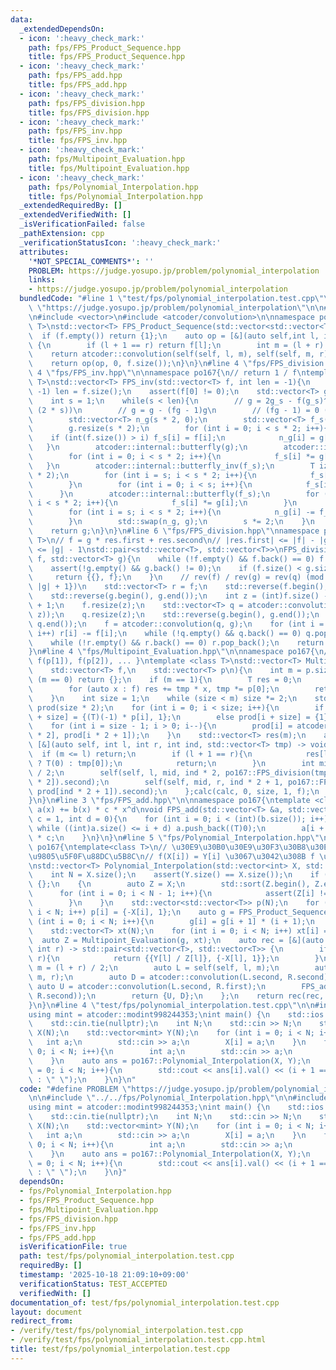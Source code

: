 ```yaml
---
data:
  _extendedDependsOn:
  - icon: ':heavy_check_mark:'
    path: fps/FPS_Product_Sequence.hpp
    title: fps/FPS_Product_Sequence.hpp
  - icon: ':heavy_check_mark:'
    path: fps/FPS_add.hpp
    title: fps/FPS_add.hpp
  - icon: ':heavy_check_mark:'
    path: fps/FPS_division.hpp
    title: fps/FPS_division.hpp
  - icon: ':heavy_check_mark:'
    path: fps/FPS_inv.hpp
    title: fps/FPS_inv.hpp
  - icon: ':heavy_check_mark:'
    path: fps/Multipoint_Evaluation.hpp
    title: fps/Multipoint_Evaluation.hpp
  - icon: ':heavy_check_mark:'
    path: fps/Polynomial_Interpolation.hpp
    title: fps/Polynomial_Interpolation.hpp
  _extendedRequiredBy: []
  _extendedVerifiedWith: []
  _isVerificationFailed: false
  _pathExtension: cpp
  _verificationStatusIcon: ':heavy_check_mark:'
  attributes:
    '*NOT_SPECIAL_COMMENTS*': ''
    PROBLEM: https://judge.yosupo.jp/problem/polynomial_interpolation
    links:
    - https://judge.yosupo.jp/problem/polynomial_interpolation
  bundledCode: "#line 1 \"test/fps/polynomial_interpolation.test.cpp\"\n#define PROBLEM\
    \ \"https://judge.yosupo.jp/problem/polynomial_interpolation\"\n\n#line 2 \"fps/FPS_Product_Sequence.hpp\"\
    \n#include <vector>\n#include <atcoder/convolution>\n\nnamespace po167{\ntemplate<class\
    \ T>\nstd::vector<T> FPS_Product_Sequence(std::vector<std::vector<T>> f){\n  \
    \  if (f.empty()) return {1};\n    auto op = [&](auto self,int l, int r) -> std::vector<T>\
    \ {\n        if (l + 1 == r) return f[l];\n        int m = (l + r) / 2;\n    \
    \    return atcoder::convolution(self(self, l, m), self(self, m, r));\n    };\n\
    \    return op(op, 0, f.size());\n}\n}\n#line 4 \"fps/FPS_division.hpp\"\n\n#line\
    \ 4 \"fps/FPS_inv.hpp\"\n\nnamespace po167{\n// return 1 / f\ntemplate <class\
    \ T>\nstd::vector<T> FPS_inv(std::vector<T> f, int len = -1){\n    if (len ==\
    \ -1) len = f.size();\n    assert(f[0] != 0);\n    std::vector<T> g = {1 / f[0]};\n\
    \    int s = 1;\n    while(s < len){\n        // g = 2g_s - f(g_s)^2 (mod x ^\
    \ (2 * s))\n        // g = g - (fg - 1)g\n        // (fg - 1) = 0 (mod x ^ (s))\n\
    \        std::vector<T> n_g(s * 2, 0);\n        std::vector<T> f_s(s * 2, 0);\n\
    \        g.resize(s * 2);\n        for (int i = 0; i < s * 2; i++){\n        \
    \    if (int(f.size()) > i) f_s[i] = f[i];\n            n_g[i] = g[i];\n     \
    \   }\n        atcoder::internal::butterfly(g);\n        atcoder::internal::butterfly(f_s);\n\
    \        for (int i = 0; i < s * 2; i++){\n            f_s[i] *= g[i];\n     \
    \   }\n        atcoder::internal::butterfly_inv(f_s);\n        T iz = 1 / (T)(s\
    \ * 2);\n        for (int i = s; i < s * 2; i++){\n            f_s[i] *= iz;\n\
    \        }\n        for (int i = 0; i < s; i++){\n            f_s[i] = 0;\n  \
    \      }\n        atcoder::internal::butterfly(f_s);\n        for (int i = 0;\
    \ i < s * 2; i++){\n            f_s[i] *= g[i];\n        }\n        atcoder::internal::butterfly_inv(f_s);\n\
    \        for (int i = s; i < s * 2; i++){\n            n_g[i] -= f_s[i] * iz;\n\
    \        }\n        std::swap(n_g, g);\n        s *= 2;\n    }\n    g.resize(len);\n\
    \    return g;\n}\n}\n#line 6 \"fps/FPS_division.hpp\"\nnamespace po167{\ntemplate<class\
    \ T>\n// f = g * res.first + res.second\n// |res.first| <= |f| - |g| + 1\n// |res.second|\
    \ <= |g| - 1\nstd::pair<std::vector<T>, std::vector<T>>\nFPS_division(std::vector<T>\
    \ f, std::vector<T> g){\n    while (!f.empty() && f.back() == 0) f.pop_back();\n\
    \    assert(!g.empty() && g.back() != 0);\n    if (f.size() < g.size()){\n   \
    \     return {{}, f};\n    }\n    // rev(f) / rev(g) = rev(q) (mod x ^ {|f| -\
    \ |g| + 1})\n    std::vector<T> r = f;\n    std::reverse(f.begin(), f.end());\n\
    \    std::reverse(g.begin(), g.end());\n    int z = (int)f.size() - (int)g.size()\
    \ + 1;\n    f.resize(z);\n    std::vector<T> q = atcoder::convolution(f, FPS_inv(g,\
    \ z));\n    q.resize(z);\n    std::reverse(g.begin(), g.end());\n    std::reverse(q.begin(),\
    \ q.end());\n    f = atcoder::convolution(q, g);\n    for (int i = 0; i < (int)f.size();\
    \ i++) r[i] -= f[i];\n    while (!q.empty() && q.back() == 0) q.pop_back();\n\
    \    while (!r.empty() && r.back() == 0) r.pop_back();\n    return {q, r};\n}\n\
    }\n#line 4 \"fps/Multipoint_Evaluation.hpp\"\n\nnamespace po167{\n// return {f(p[0]),\
    \ f(p[1]), f(p[2]), ... }\ntemplate <class T>\nstd::vector<T> Multipoint_Evaluation(\n\
    \    std::vector<T> f,\n    std::vector<T> p\n){\n    int m = p.size();\n    if\
    \ (m == 0) return {};\n    if (m == 1){\n        T res = 0;\n        T tmp = 1;\n\
    \        for (auto x : f) res += tmp * x, tmp *= p[0];\n        return {res};\n\
    \    }\n    int size = 1;\n    while (size < m) size *= 2;\n    std::vector<std::vector<T>>\
    \ prod(size * 2);\n    for (int i = 0; i < size; i++){\n        if (i < m) prod[i\
    \ + size] = {(T)(-1) * p[i], 1};\n        else prod[i + size] = {1};\n    }\n\
    \    for (int i = size - 1; i > 0; i--){\n        prod[i] = atcoder::convolution(prod[i\
    \ * 2], prod[i * 2 + 1]);\n    }\n    std::vector<T> res(m);\n    auto calc =\
    \ [&](auto self, int l, int r, int ind, std::vector<T> tmp) -> void {\n      \
    \  if (m <= l) return;\n        if (l + 1 == r){\n            res[l] = (tmp.empty()\
    \ ? T(0) : tmp[0]);\n            return;\n        }\n        int mid = (l + r)\
    \ / 2;\n        self(self, l, mid, ind * 2, po167::FPS_division(tmp, prod[ind\
    \ * 2]).second);\n        self(self, mid, r, ind * 2 + 1, po167::FPS_division(tmp,\
    \ prod[ind * 2 + 1]).second);\n    };calc(calc, 0, size, 1, f);\n    return res;\n\
    }\n}\n#line 3 \"fps/FPS_add.hpp\"\n\nnamespace po167{\ntemplate <class T>\n//\
    \ a(x) += b(x) * c * x^d\nvoid FPS_add(std::vector<T> &a, std::vector<T> b, T\
    \ c = 1, int d = 0){\n    for (int i = 0; i < (int)(b.size()); i++){\n       \
    \ while ((int)a.size() <= i + d) a.push_back((T)0);\n        a[i + d] += b[i]\
    \ * c;\n    }\n}\n}\n#line 5 \"fps/Polynomial_Interpolation.hpp\"\n\nnamespace\
    \ po167{\ntemplate<class T>\n// \u30E9\u30B0\u30E9\u30F3\u30B8\u30E5\u306E\u591A\
    \u9805\u5F0F\u88DC\u5B8C\n// f(X[i]) = Y[i] \u3067\u3042\u308B f \u3092\u8FD4\u3059\
    \nstd::vector<T> Polynomial_Interpolation(std::vector<int> X, std::vector<T> Y){\n\
    \    int N = X.size();\n    assert(Y.size() == X.size());\n    if (N == 0) return\
    \ {};\n    {\n        auto Z = X;\n        std::sort(Z.begin(), Z.end());\n  \
    \      for (int i = 0; i < N - 1; i++){\n            assert(Z[i] != Z[i + 1]);\n\
    \        }\n    }\n    std::vector<std::vector<T>> p(N);\n    for (int i = 0;\
    \ i < N; i++) p[i] = {-X[i], 1};\n    auto g = FPS_Product_Sequence(p);\n    for\
    \ (int i = 0; i < N; i++){\n        g[i] = g[i + 1] * (i + 1);\n    }\n    g.pop_back();\n\
    \    std::vector<T> xt(N);\n    for (int i = 0; i < N; i++) xt[i] = X[i];\n  \
    \  auto Z = Multipoint_Evaluation(g, xt);\n    auto rec = [&](auto self, int l,\
    \ int r) -> std::pair<std::vector<T>, std::vector<T>> {\n        if (l + 1 ==\
    \ r){\n            return {{Y[l] / Z[l]}, {-X[l], 1}};\n        }\n        int\
    \ m = (l + r) / 2;\n        auto L = self(self, l, m);\n        auto R = self(self,\
    \ m, r);\n        auto D = atcoder::convolution(L.second, R.second);\n       \
    \ auto U = atcoder::convolution(L.second, R.first);\n        FPS_add(U, atcoder::convolution(L.first,\
    \ R.second));\n        return {U, D};\n    };\n    return rec(rec, 0, N).first;\n\
    }\n}\n#line 4 \"test/fps/polynomial_interpolation.test.cpp\"\n\n#include <iostream>\n\
    using mint = atcoder::modint998244353;\nint main() {\n    std::ios::sync_with_stdio(false);\n\
    \    std::cin.tie(nullptr);\n    int N;\n    std::cin >> N;\n    std::vector<int>\
    \ X(N);\n    std::vector<mint> Y(N);\n    for (int i = 0; i < N; i++){\n     \
    \   int a;\n        std::cin >> a;\n        X[i] = a;\n    }\n    for (int i =\
    \ 0; i < N; i++){\n        int a;\n        std::cin >> a;\n        Y[i] = a;\n\
    \    }\n    auto ans = po167::Polynomial_Interpolation(X, Y);\n    for (int i\
    \ = 0; i < N; i++){\n        std::cout << ans[i].val() << (i + 1 == N ? \"\\n\"\
    \ : \" \");\n    }\n}\n"
  code: "#define PROBLEM \"https://judge.yosupo.jp/problem/polynomial_interpolation\"\
    \n\n#include \"../../fps/Polynomial_Interpolation.hpp\"\n\n#include <iostream>\n\
    using mint = atcoder::modint998244353;\nint main() {\n    std::ios::sync_with_stdio(false);\n\
    \    std::cin.tie(nullptr);\n    int N;\n    std::cin >> N;\n    std::vector<int>\
    \ X(N);\n    std::vector<mint> Y(N);\n    for (int i = 0; i < N; i++){\n     \
    \   int a;\n        std::cin >> a;\n        X[i] = a;\n    }\n    for (int i =\
    \ 0; i < N; i++){\n        int a;\n        std::cin >> a;\n        Y[i] = a;\n\
    \    }\n    auto ans = po167::Polynomial_Interpolation(X, Y);\n    for (int i\
    \ = 0; i < N; i++){\n        std::cout << ans[i].val() << (i + 1 == N ? \"\\n\"\
    \ : \" \");\n    }\n}"
  dependsOn:
  - fps/Polynomial_Interpolation.hpp
  - fps/FPS_Product_Sequence.hpp
  - fps/Multipoint_Evaluation.hpp
  - fps/FPS_division.hpp
  - fps/FPS_inv.hpp
  - fps/FPS_add.hpp
  isVerificationFile: true
  path: test/fps/polynomial_interpolation.test.cpp
  requiredBy: []
  timestamp: '2025-10-18 21:09:10+09:00'
  verificationStatus: TEST_ACCEPTED
  verifiedWith: []
documentation_of: test/fps/polynomial_interpolation.test.cpp
layout: document
redirect_from:
- /verify/test/fps/polynomial_interpolation.test.cpp
- /verify/test/fps/polynomial_interpolation.test.cpp.html
title: test/fps/polynomial_interpolation.test.cpp
---
```

